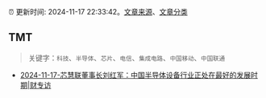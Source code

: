 :alarm_clock: 更新时间: 2024-11-17 22:33:42。[文章来源](/README.md)、[文章分类](/TAGS.md)

## TMT


> 关键字：`科技`、`半导体`、`芯片`、`电信`、`集成电路`、`中国移动`、`中国联通`



- [2024-11-17-芯慧联董事长刘红军：中国半导体设备行业正处在最好的发展时期|财专访](https://www.cls.cn/detail/1861056) 
